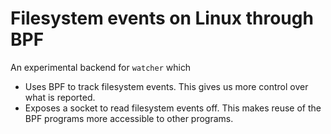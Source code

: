 # Filesystem events on Linux through BPF

An experimental backend for `watcher` which
- Uses BPF to track filesystem events. This gives us more control over what is reported.
- Exposes a socket to read filesystem events off. This makes reuse of the BPF programs more accessible to other programs.

